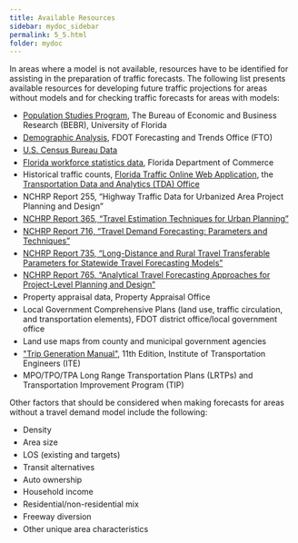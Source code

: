 ```yaml
---
title: Available Resources
sidebar: mydoc_sidebar
permalink: 5_5.html
folder: mydoc
---
```


<style>
  div{text-align: justify;}
</style>

In areas where a model is not available, resources have to be identified for assisting in the preparation of traffic forecasts. The following list presents available resources for developing future traffic projections for areas without models and for checking traffic forecasts for areas with models:
<ul>
<li style="margin: 0.3rem 0"><a href="https://bebr.ufl.edu/population/" target="_blank">Population Studies Program</a>, The Bureau of Economic and Business Research (BEBR), University of Florida</li> 
<li style="margin: 0.3rem 0"><a href="https://www.fdot.gov/planning/demographic/" target="_blank">Demographic Analysis</a>, FDOT Forecasting and Trends Office (FTO) </li>
<li style="margin: 0.3rem 0"><a href="https://data.census.gov/)" target="_blank">U.S. Census Bureau Data</a></li> 
<li style="margin: 0.3rem 0"><a href="https://www.floridajobs.org/workforce-statistics/workforce-statistics-data-releases/latest-statistics" target="_blank">Florida workforce statistics data</a>, Florida Department of Commerce </li>
<li style="margin: 0.3rem 0">Historical traffic counts, <a href="https://tdaappsprod.dot.state.fl.us/fto/" target="_blank">Florida Traffic Online Web Application</a>, the <a href="https://www.fdot.gov/statistics/default.shtm" target="_blank">Transportation Data and Analytics (TDA) Office</a></li>
<li style="margin: 0.3rem 0">NCHRP Report 255, “Highway Traffic Data for Urbanized Area Project Planning and Design”</li>
<li style="margin: 0.3rem 0"><a href="https://onlinepubs.trb.org/onlinepubs/nchrp/nchrp_rpt_365.pdf" target="_blank">NCHRP Report 365, “Travel Estimation Techniques for Urban Planning”</a></li>
<li style="margin: 0.3rem 0"><a href="https://nap.nationalacademies.org/catalog/14665/travel-demand-forecasting-parameters-and-techniques" target="_blank">NCHRP Report 716, “Travel Demand Forecasting: Parameters and Techniques”</a></li>
<li style="margin: 0.3rem 0"><a href="https://nap.nationalacademies.org/catalog/14665/travel-demand-forecasting-parameters-and-techniques" target="_blank">NCHRP Report 735, “Long-Distance and Rural Travel Transferable Parameters for Statewide Travel Forecasting Models”</a></li>
<li style="margin: 0.3rem 0"><a href="https://nap.nationalacademies.org/catalog/22366/analytical-travel-forecasting-approaches-for-project-level-planning-and-design" target="_blank">NCHRP Report 765, “Analytical Travel Forecasting Approaches for Project-Level Planning and Design”</a></li>
<li style="margin: 0.3rem 0">Property appraisal data, Property Appraisal Office</li>
<li style="margin: 0.3rem 0">Local Government Comprehensive Plans (land use, traffic circulation, and transportation elements), FDOT district office/local government office</li>
<li style="margin: 0.3rem 0">Land use maps from county and municipal government agencies</li>
<li style="margin: 0.3rem 0"><a href="https://www.ite.org/technical-resources/topics/trip-and-parking-generation/" target="_blank">"Trip Generation Manual"</a>, 11th Edition, Institute of Transportation Engineers (ITE) </li>
<li style="margin: 0.3rem 0">MPO/TPO/TPA Long Range Transportation Plans (LRTPs) and Transportation Improvement Program (TIP)</li>
</ul>

Other factors that should be considered when making forecasts for areas without a travel demand model include the following:
<ul>
<li style="margin: 0.3rem 0">Density</li>
<li style="margin: 0.3rem 0">Area size</li>
<li style="margin: 0.3rem 0">LOS (existing and targets)</li>
<li style="margin: 0.3rem 0">Transit alternatives</li>
<li style="margin: 0.3rem 0">Auto ownership</li>
<li style="margin: 0.3rem 0">Household income</li>
<li style="margin: 0.3rem 0">Residential/non-residential mix</li>
<li style="margin: 0.3rem 0">Freeway diversion</li>
<li style="margin: 0.3rem 0">Other unique area characteristics</li>
</ul>



